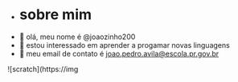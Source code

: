 - # sobre mim
- 👋 olá, meu nome é @joaozinho200
- 👀  estou interessado em aprender a progamar novas linguagens
- 🌱 meu email de contato é joao.pedro.avila@escola.pr.gov.br


 ![scratch](https://img
